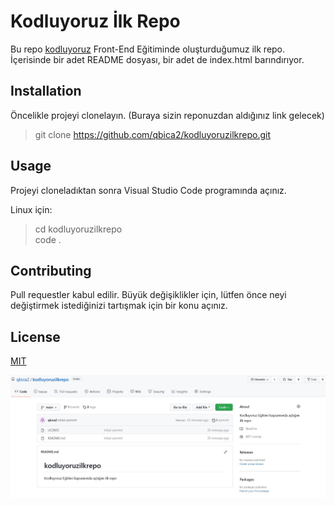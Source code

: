 # Kodluyoruz İlk Repo
 Bu repo [kodluyoruz](https://kodluyoruz.org) Front-End Eğitiminde oluşturduğumuz ilk repo. İçerisinde bir adet README dosyası, bir adet de index.html barındırıyor.

## Installation

 Öncelikle projeyi clonelayın. (Buraya sizin reponuzdan aldığınız link gelecek)

>git clone https://github.com/qbica2/kodluyoruzilkrepo.git

## Usage

 Projeyi cloneladıktan sonra Visual Studio Code programında açınız.

 Linux için:


> cd kodluyoruzilkrepo   
> code . 


## Contributing

 Pull requestler kabul edilir. Büyük değişiklikler için, lütfen önce neyi değiştirmek istediğinizi tartışmak için bir konu açınız.

## License

[MIT](https://choosealicense.com/licenses/mit/)


![](Adsız.jpg)
